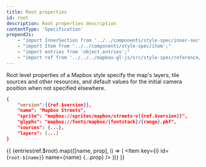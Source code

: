 ```yaml
---
title: Root properties
id: root
description: Root properties description
contentType: 'Specification'
prependJs:
    - "import InnerSection from '../../components/style-spec/inner-section';"
    - "import Item from '../../components/style-spec/item';"
    - "import entries from 'object.entries';"
    - "import ref from '../../../mapbox-gl-js/src/style-spec/reference/latest';"
---
```


Root level properties of a Mapbox style specify the map's layers, tile sources and other resources, and default values for the initial camera position when not specified elsewhere.

```json
{
    "version":{{ref.$version}},
    "name": "Mapbox Streets",
    "sprite": "mapbox://sprites/mapbox/streets-v{{ref.$version}}",
    "glyphs": "mapbox://fonts/mapbox/{fontstack}/{range}.pbf",
    "sources": {...},
    "layers": [...]
}
```

{{
    <InnerSection>
        {entries(ref.$root).map(([name, prop], i) => (
            <Item
                key={i}
                id={`root-${name}`}
                name={name}
                {...prop}
            />
        ))}
    </InnerSection>
}}
